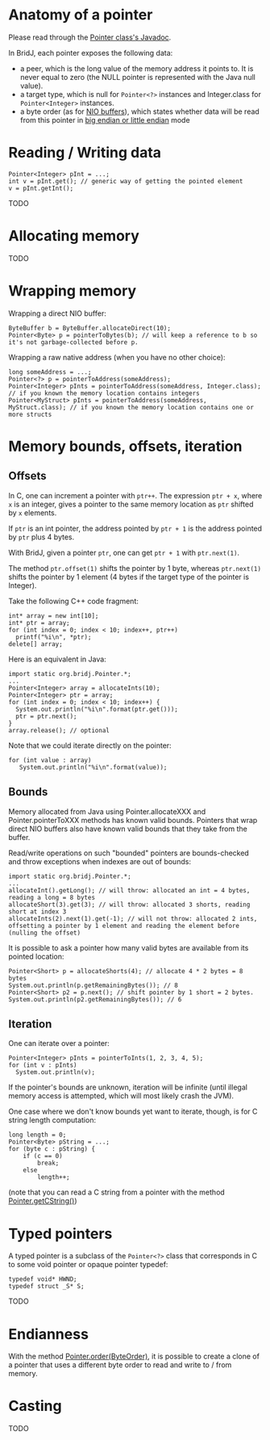 

# Anatomy of a pointer #

Please read through the [Pointer class's Javadoc](http://nativelibs4java.sourceforge.net/bridj/api/stable/org/bridj/Pointer.html).

In BridJ, each pointer exposes the following data:
  * a peer, which is the long value of the memory address it points to. It is never equal to zero (the NULL pointer is represented with the Java null value).
  * a target type, which is null for `Pointer<?>` instances and Integer.class for `Pointer<Integer>` instances.
  * a byte order (as for [NIO buffers](http://download.oracle.com/docs/cd/E17409_01/javase/6/docs/api/java/nio/ByteBuffer.html)), which states whether data will be read from this pointer in [big endian or little endian](http://en.wikipedia.org/wiki/Endianness) mode

# Reading / Writing data #

```
Pointer<Integer> pInt = ...;
int v = pInt.get(); // generic way of getting the pointed element
v = pInt.getInt();
```

TODO

# Allocating memory #

TODO

# Wrapping memory #

Wrapping a direct NIO buffer:
```
ByteBuffer b = ByteBuffer.allocateDirect(10);
Pointer<Byte> p = pointerToBytes(b); // will keep a reference to b so it's not garbage-collected before p.
```

Wrapping a raw native address (when you have no other choice):
```
long someAddress = ...;
Pointer<?> p = pointerToAddress(someAddress);
Pointer<Integer> pInts = pointerToAddress(someAddress, Integer.class); // if you known the memory location contains integers
Pointer<MyStruct> pInts = pointerToAddress(someAddress, MyStruct.class); // if you known the memory location contains one or more structs
```

# Memory bounds, offsets, iteration #

## Offsets ##

In C, one can increment a pointer with `ptr++`. The expression `ptr + x`, where `x` is an integer, gives a pointer to the same memory location as `ptr` shifted by `x` elements.

If `ptr` is an int pointer, the address pointed by `ptr + 1` is the address pointed by `ptr` plus 4 bytes.

With BridJ, given a pointer `ptr`, one can get `ptr + 1` with `ptr.next(1)`.

The method `ptr.offset(1)` shifts the pointer by 1 byte, whereas `ptr.next(1)` shifts the pointer by 1 element (4 bytes if the target type of the pointer is Integer).

Take the following C++ code fragment:
```
int* array = new int[10];
int* ptr = array;
for (int index = 0; index < 10; index++, ptr++) 
  printf("%i\n", *ptr);
delete[] array;
```

Here is an equivalent in Java:
```
import static org.bridj.Pointer.*;
...
Pointer<Integer> array = allocateInts(10);
Pointer<Integer> ptr = array;
for (int index = 0; index < 10; index++) { 
  System.out.println("%i\n".format(ptr.get()));
  ptr = ptr.next();
}
array.release(); // optional
```

Note that we could iterate directly on the pointer:
```
for (int value : array)
   System.out.println("%i\n".format(value));
```

## Bounds ##

Memory allocated from Java using Pointer.allocateXXX and Pointer.pointerToXXX methods has known valid bounds. Pointers that wrap direct NIO buffers also have known valid bounds that they take from the buffer.

Read/write operations on such "bounded" pointers are bounds-checked and throw exceptions when indexes are out of bounds:

```
import static org.bridj.Pointer.*;
...
allocateInt().getLong(); // will throw: allocated an int = 4 bytes, reading a long = 8 bytes
allocateShort(3).get(3); // will throw: allocated 3 shorts, reading short at index 3
allocateInts(2).next(1).get(-1); // will not throw: allocated 2 ints, offsetting a pointer by 1 element and reading the element before (nulling the offset)
```

It is possible to ask a pointer how many valid bytes are available from its pointed location:
```
Pointer<Short> p = allocateShorts(4); // allocate 4 * 2 bytes = 8 bytes
System.out.println(p.getRemainingBytes()); // 8
Pointer<Short> p2 = p.next(); // shift pointer by 1 short = 2 bytes.
System.out.println(p2.getRemainingBytes()); // 6
```

## Iteration ##

One can iterate over a pointer:
```
Pointer<Integer> pInts = pointerToInts(1, 2, 3, 4, 5);
for (int v : pInts)
  System.out.println(v);
```

If the pointer's bounds are unknown, iteration will be infinite (until illegal memory access is attempted, which will most likely crash the JVM).

One case where we don't know bounds yet want to iterate, though, is for C string length computation:
```
long length = 0;
Pointer<Byte> pString = ...;
for (byte c : pString) {
    if (c == 0)
        break;
    else
        length++;
```
(note that you can read a C string from a pointer with the method [Pointer.getCString()](http://nativelibs4java.sourceforge.net/bridj/api/stable/org/bridj/Pointer.html#getCString()))

# Typed pointers #

A typed pointer is a subclass of the `Pointer<?>` class that corresponds in C to some void pointer or opaque pointer typedef:
```
typedef void* HWND;
typedef struct _S* S;
```

TODO

# Endianness #

With the method [Pointer.order(ByteOrder)](http://nativelibs4java.sourceforge.net/bridj/api/stable/org/bridj/Pointer.html#order(java.nio.ByteOrder)), it is possible to create a clone of a pointer that uses a different byte order to read and write to / from memory.

# Casting #

TODO